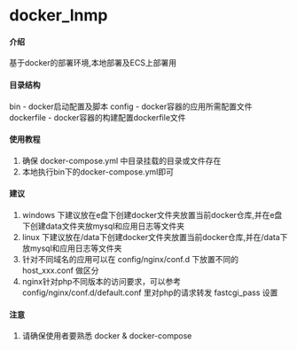 # docker_lnmp

#### 介绍
基于docker的部署环境,本地部署及ECS上部署用

#### 目录结构
bin - docker启动配置及脚本
config - docker容器的应用所需配置文件
dockerfile - docker容器的构建配置dockerfile文件

#### 使用教程

1. 确保 docker-compose.yml 中目录挂载的目录或文件存在 
1. 本地执行bin下的docker-compose.yml即可

#### 建议
1. windows 下建议放在e盘下创建docker文件夹放置当前docker仓库,并在e盘下创建data文件夹放mysql和应用日志等文件夹
2. linux 下建议放在/data下创建docker文件夹放置当前docker仓库,并在/data下放mysql和应用日志等文件夹
3. 针对不同域名的应用可以在 config/nginx/conf.d 下放置不同的 host_xxx.conf 做区分
4. nginx针对php不同版本的访问要求，可以参考 config/nginx/conf.d/default.conf 里对php的请求转发 fastcgi_pass 设置
#### 注意
1. 请确保使用者要熟悉 docker & docker-compose
